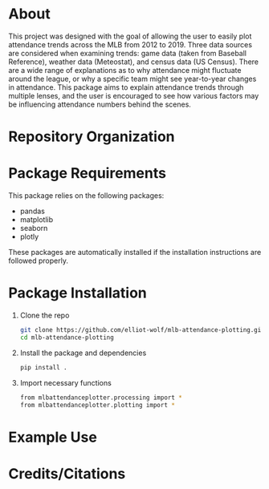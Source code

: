 # About

This project was designed with the goal of allowing the user to easily plot attendance trends across the MLB from 2012 to 2019. Three data sources are considered when examining trends: game data (taken from Baseball Reference), weather data (Meteostat), and census data (US Census). There are a wide range of explanations as to why attendance might fluctuate around the league, or why a specific team might see year-to-year changes in attendance. This package aims to explain attendance trends through multiple lenses, and the user is encouraged to see how various factors may be influencing attendance numbers behind the scenes. 

# Repository Organization

# Package Requirements
This package relies on the following packages:
- pandas
- matplotlib
- seaborn
- plotly

These packages are automatically installed if the installation instructions are followed properly.


# Package Installation
1. Clone the repo
   ```sh
   git clone https://github.com/elliot-wolf/mlb-attendance-plotting.git
   cd mlb-attendance-plotting
   ```

2. Install the package and dependencies
   ```sh
   pip install .
   ``` 

3. Import necessary functions
   ```sh
   from mlbattendanceplotter.processing import *
   from mlbattendanceplotter.plotting import *
   ``` 





# Example Use


# Credits/Citations




